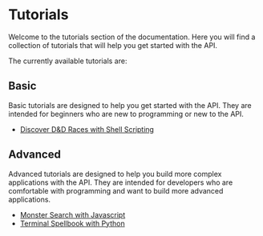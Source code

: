 # Tutorials

Welcome to the tutorials section of the documentation. Here you will find a collection of tutorials that will help you get started with the API.

The currently available tutorials are:

## Basic

Basic tutorials are designed to help you get started with the API. They are intended for beginners who are new to programming or new to the API.

- [Discover D&D Races with Shell Scripting](./basic/discover-dnd-races-with-shell-scripting.md)

## Advanced

Advanced tutorials are designed to help you build more complex applications with the API. They are intended for developers who are comfortable with programming and want to build more advanced applications.

- [Monster Search with Javascript](./advanced/monster-search-with-javascript.md)
- [Terminal Spellbook with Python](./advanced/terminal-spellbook-with-python.md)